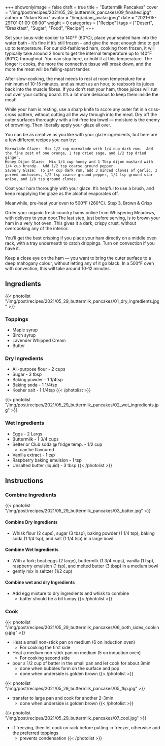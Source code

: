 
+++
showonlyimage = false
draft = true
title = "Buttermilk Pancakes"
cover = "/img/post/recipes/2021/05_29_buttermilk_pancakes/09_finished.jpg"
author = "Adam Knox"
avatar = "/img/adam_avatar.jpeg"
date = "2021-05-29T01:01:00-06:00"
weight = 0
categories = ["Recipe"]
tags = ["Desert", "Breakfast", "Sugar", "Food", "Recipe"]
+++

<!--more-->

Set your sous-vide cooker to 140°F (60°C), place your sealed ham into the water bath – it’s fine if it’s still frozen – and give the meat enough time to get up to temperature.  For our old-fashioned ham, cooking from frozen, it will typically take around 2 hours to get the internal temperature up to 140°F (60°C) throughout.  You can stop here, or hold it at this temperature.  The longer it cooks, the more the connective tissue will break down, and the more the meat will be falling-apart tender.


After slow-cooking, the meat needs to rest at room temperature for a minimum of 10-15 minutes, and as much as an hour, to reabsorb its juices back into the muscle fibres.  If you don’t rest your ham, those juices will run out over your cutting board.  It’s a lot more delicious to keep them inside the meat!

While your ham is resting, use a sharp knife to score any outer fat in a criss-cross pattern, without cutting all the way through into the meat.  Dry off the outer surfaces thoroughly with a lint-free tea towel — moisture is the enemy of browning.  Then liberally apply your glaze all over.

You can be as creative as you like with your glaze ingredients, but here are a few different recipes you can try:

    Marmalade Glaze:  Mix 1/2 cup marmalade with 1/4 cup dark rum.  Add the fine zest of one orange, 1 tsp dried sage, and 1/2 tsp dried ginger.
    Honey Dijon Glaze:  Mix 1/4 cup honey and 1 Tbsp dijon mustard with 1/4 cup brandy.  Add 1/2 tsp coarse ground pepper.
    Savoury Glaze:  To 1/4 cup dark rum, add 3 minced cloves of garlic, 3 puréed anchovies, 1/2 tsp coarse ground pepper, 1/4 tsp ground star anise, and 1/8 tsp ground cloves.
Coat your ham thoroughly with your glaze.  It’s helpful to use a brush, and keep reapplying the glaze as the alcohol evaporates off.

Meanwhile, pre-heat your oven to 500°F (260°C).
Step 3.  Brown & Crisp

Order your organic fresh country hams online from Whispering Meadows, with delivery to your door.The last step, just before serving, is to brown your ham in a very hot oven.  This gives it a dark, crispy crust, without overcooking any of the interior.

You’ll get the best crisping if you place your ham directly on a middle oven rack, with a tray underneath to catch drippings.  Turn on convection if you have it.

Keep a close eye on the ham — you want to bring the outer surface to a deep mahogany colour, without letting any of it go black.  In a 500°F oven with convection, this will take around 10-12 minutes.

## Ingredients
{{< photolist "/img/post/recipes/2021/05_29_buttermilk_pancakes/01_dry_ingredients.jpg" >}}
### Toppings
* Maple syrup
* Birch syrup
* Lavender Whipped Cream
* Butter

### Dry Ingredients
* All-purpose flour - 2 cups
* Sugar - 3 tbsp
* Baking powder - 1 1/4tsp
* Baking soda - 1 1/4tsp
* Kosher salt - 1 1/4tsp
{{< /photolist >}}

{{< photolist "/img/post/recipes/2021/05_29_buttermilk_pancakes/02_wet_ingredients.jpg" >}}
### Wet Ingredients
* Eggs - 2 Largs
* Buttermilk - 1 3/4 cups
* Selter or Club soda @ fridge temp. - 1/2 cup
  * can be flavoured
* Vanilla extract - 1 tsp
* Raspberry baking emulsion - 1 tsp
* Unsalted butter (liquid) - 3 tbsp
{{< /photolist >}}

## Instructions

### Combine Ingredients
{{< photolist "/img/post/recipes/2021/05_29_buttermilk_pancakes/03_batter.jpg" >}}
#### Combine Dry Ingredients
* Whisk flour (2 cups), sugar (3 tbsp), baking powder (1 1/4 tsp), baking soda (1 1/4 tsp), and salt (1 1/4 tsp) in a large bowl.

#### Combine Wet Ingredients
* With a fork; beat eggs (2 large), buttermilk (1 3/4 cups), vanilla (1 tsp), raspberry emulsion  (1 tsp), and melted butter (3 tbsp) in a medium bowl
* gently mix in seltzer (1/2 cup)

#### Combine wet and dry Ingredients
* Add egg mixture to dry ingredients and whisk to combine
  * batter should be a bit lumpy
{{< /photolist >}}

### Cook
{{< photolist "/img/post/recipes/2021/05_29_buttermilk_pancakes/06_both_sides_cooking.jpg" >}}
* Heat a small non-stick pan on medium (6 on induction oven)
  * For cooking the first side
* Heat a medium non-stick pan on medium (5 on induction oven)
  * For cooking second side
* pour a 1/2 cup of batter in the small pan and let cook for about 3min
  * done when bubbles form on the surface and pop
  * done when underside is golden brown
{{< /photolist >}}

{{< photolist "/img/post/recipes/2021/05_29_buttermilk_pancakes/05_flip.jpg" >}}
* transfer to large pan and cook for another 2-3min
  * done when underside is golden brown
{{< /photolist >}}

{{< photolist "/img/post/recipes/2021/05_29_buttermilk_pancakes/07_cool.jpg" >}}
* if freezing, then let cook on rack before putting in freezer, otherwise add the preferred toppings
  * prevents condensation
{{< /photolist >}}